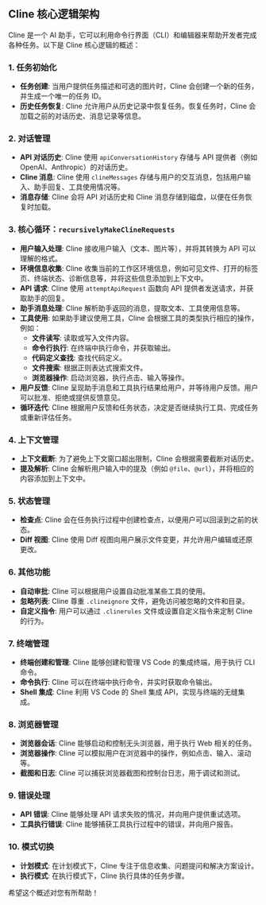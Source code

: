 ## Cline 核心逻辑架构

Cline 是一个 AI 助手，它可以利用命令行界面（CLI）和编辑器来帮助开发者完成各种任务。以下是 Cline 核心逻辑的概述：

### 1. 任务初始化

-   **任务创建**: 当用户提供任务描述和可选的图片时，Cline 会创建一个新的任务，并生成一个唯一的任务 ID。
-   **历史任务恢复**: Cline 允许用户从历史记录中恢复任务。恢复任务时，Cline 会加载之前的对话历史、消息记录等信息。

### 2. 对话管理

-   **API 对话历史**: Cline 使用 `apiConversationHistory` 存储与 API 提供者（例如 OpenAI、Anthropic）的对话历史。
-   **Cline 消息**: Cline 使用 `clineMessages` 存储与用户的交互消息，包括用户输入、助手回复、工具使用情况等。
-   **消息存储**: Cline 会将 API 对话历史和 Cline 消息存储到磁盘，以便在任务恢复时加载。

### 3. 核心循环：`recursivelyMakeClineRequests`

-   **用户输入处理**: Cline 接收用户输入（文本、图片等），并将其转换为 API 可以理解的格式。
-   **环境信息收集**: Cline 收集当前的工作区环境信息，例如可见文件、打开的标签页、终端状态、诊断信息等，并将这些信息添加到上下文中。
-   **API 请求**: Cline 使用 `attemptApiRequest` 函数向 API 提供者发送请求，并获取助手的回复。
-   **助手消息处理**: Cline 解析助手返回的消息，提取文本、工具使用信息等。
-   **工具使用**: 如果助手建议使用工具，Cline 会根据工具的类型执行相应的操作，例如：
    -   **文件读写**: 读取或写入文件内容。
    -   **命令行执行**: 在终端中执行命令，并获取输出。
    -   **代码定义查找**: 查找代码定义。
    -   **文件搜索**: 根据正则表达式搜索文件。
    -   **浏览器操作**: 启动浏览器，执行点击、输入等操作。
-   **用户反馈**: Cline 呈现助手消息和工具执行结果给用户，并等待用户反馈。用户可以批准、拒绝或提供反馈意见。
-   **循环迭代**: Cline 根据用户反馈和任务状态，决定是否继续执行工具、完成任务或重新评估任务。

### 4. 上下文管理

-   **上下文截断**: 为了避免上下文窗口超出限制，Cline 会根据需要截断对话历史。
-   **提及解析**: Cline 会解析用户输入中的提及（例如 `@file`、`@url`），并将相应的内容添加到上下文中。

### 5. 状态管理

-   **检查点**: Cline 会在任务执行过程中创建检查点，以便用户可以回滚到之前的状态。
-   **Diff 视图**: Cline 使用 Diff 视图向用户展示文件变更，并允许用户编辑或还原更改。

### 6. 其他功能

-   **自动审批**: Cline 可以根据用户设置自动批准某些工具的使用。
-   **忽略列表**: Cline 尊重 `.clineignore` 文件，避免访问被忽略的文件和目录。
-   **自定义指令**: 用户可以通过 `.clinerules` 文件或设置自定义指令来定制 Cline 的行为。

### 7. 终端管理

-   **终端创建和管理**: Cline 能够创建和管理 VS Code 的集成终端，用于执行 CLI 命令。
-   **命令执行**: Cline 可以在终端中执行命令，并实时获取命令输出。
-   **Shell 集成**: Cline 利用 VS Code 的 Shell 集成 API，实现与终端的无缝集成。

### 8. 浏览器管理

-   **浏览器会话**: Cline 能够启动和控制无头浏览器，用于执行 Web 相关的任务。
-   **浏览器操作**: Cline 可以模拟用户在浏览器中的操作，例如点击、输入、滚动等。
-   **截图和日志**: Cline 可以捕获浏览器截图和控制台日志，用于调试和测试。

### 9. 错误处理

-   **API 错误**: Cline 能够处理 API 请求失败的情况，并向用户提供重试选项。
-   **工具执行错误**: Cline 能够捕获工具执行过程中的错误，并向用户报告。

### 10. 模式切换

-   **计划模式**: 在计划模式下，Cline 专注于信息收集、问题提问和解决方案设计。
-   **执行模式**: 在执行模式下，Cline 执行具体的任务步骤。

希望这个概述对您有所帮助！